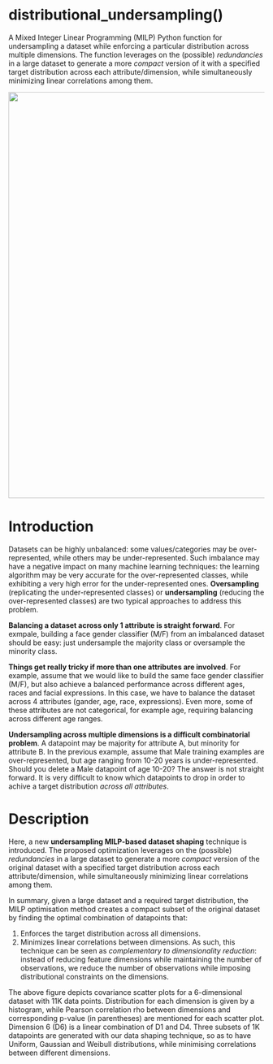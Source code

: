 # distributional_undersampling()
A Mixed Integer Linear Programming (MILP) Python function for undersampling a dataset while enforcing a particular distribution across multiple dimensions. The function leverages on the (possible) *redundancies* in a large dataset to generate a more *compact* version of it with a specified target distribution across each attribute/dimension, while simultaneously minimizing linear correlations among them. 

<img src="https://github.com/bbonik/distributional_dataset_undersampling/blob/master/data/example.png" width="800" height="800">

# Introduction
Datasets can be highly unbalanced: some values/categories may be over-represented, while others may be under-represented. Such imbalance may have a negative impact on many machine learning techniques: the learning algorithm may be very accurate for the over-represented classes, while exhibiting a very high error for the under-represented ones. **Oversampling** (replicating the under-represented classes) or **undersampling** (reducing the over-represented classes) are two typical approaches to address this problem. 

**Balancing a dataset across only 1 attribute is straight forward**. For exmpale, building a face gender classifier (M/F) from an imbalanced dataset should be easy: just undersample the majority class or oversample the minority class. 

**Things get really tricky if more than one attributes are involved**. For example, assume that we would like to build the same face gender classifier (M/F), but also achieve a balanced performance across different ages, races and facial expressions. In this case, we have to balance the dataset across 4 attributes (gander, age, race, expressions). Even more, some of these attributes are not categorical, for example age, requiring balancing across different age ranges. 

**Undersampling across multiple dimensions is a difficult combinatorial problem**. A datapoint may be majority for attribute A, but minority for attribute B. In the previous example, assume that Male training examples are over-represented, but age ranging from 10-20 years is under-represented. Should you delete a Male datapoint of age 10-20? The answer is not straight forward. It is very difficult to know which datapoints to drop in order to achive a target distribution *across all attributes*. 

# Description
Here, a new **undersampling MILP-based dataset shaping** technique is introduced. The proposed optimization leverages on the (possible) *redundancies* in a large dataset to generate a more *compact* version of the original dataset with a specified target distribution across each attribute/dimension, while simultaneously minimizing linear correlations among them. 

In summary, given a large dataset and a required target distribution, the MILP optimisation method creates a compact subset of the original dataset by finding the optimal combination of datapoints that:
1. Enforces the target distribution across all dimensions.
2. Minimizes linear correlations between dimensions.
As such, this technique can be seen as *complementary to dimensionality reduction*: instead of reducing feature dimensions while maintaining the number of observations, we reduce the number of observations while imposing distributional constraints on the dimensions.

The above figure depicts covariance scatter plots for a 6-dimensional dataset with 11K data points. Distribution for each dimension is given by a histogram, while Pearson correlation rho between dimensions and corresponding p-value (in parentheses) are mentioned for each scatter plot. Dimension 6 (D6) is a linear combination of D1 and D4. Three subsets of 1K datapoints are generated with our data shaping technique, so as to have Uniform, Gaussian and Weibull distributions, while minimising correlations between different dimensions.
